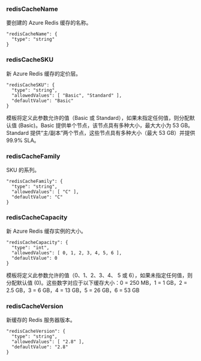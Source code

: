 
### redisCacheName

要创建的 Azure Redis 缓存的名称。

    "redisCacheName": {
      "type": "string"
    }

### redisCacheSKU

新 Azure Redis 缓存的定价层。

    "redisCacheSKU": {
      "type": "string",
      "allowedValues": [ "Basic", "Standard" ],
      "defaultValue": "Basic"
    }

模板将定义此参数允许的值（Basic 或 Standard），如果未指定任何值，则分配默认值 (Basic)。Basic 提供单个节点，该节点具有多种大小，最大大小为 53 GB。Standard 提供“主/副本”两个节点，这些节点具有多种大小（最大 53 GB）并提供 99.9% SLA。

### redisCacheFamily

SKU 的系列。

    "redisCacheFamily": {
      "type": "string",
      "allowedValues": [ "C" ],
      "defaultValue": "C"
    }

### redisCacheCapacity

新 Azure Redis 缓存实例的大小。

    "redisCacheCapacity": {
      "type": "int",
      "allowedValues": [ 0, 1, 2, 3, 4, 5, 6 ],
      "defaultValue": 0
    }

模板将定义此参数允许的值（0、1、2、3、4、 5 或 6），如果未指定任何值，则分配默认值 (0)。这些数字对应于以下缓存大小：0 = 250 MB，1 = 1 GB，2 = 2.5 GB，3 = 6 GB，4 = 13 GB，5 = 26 GB，6 = 53 GB

### redisCacheVersion

新缓存的 Redis 服务器版本。

    "redisCacheVersion": {
      "type": "string",
      "allowedValues": [ "2.8" ],
      "defaultValue": "2.8"
    }

<!---HONumber=HO63-->